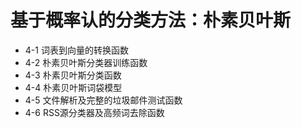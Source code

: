 # 基于概率认的分类方法：朴素贝叶斯

* 4-1 词表到向量的转换函数
* 4-2 朴素贝叶斯分类器训练函数
* 4-3 朴素贝叶斯分类函数
* 4-4 朴素贝叶斯词袋模型
* 4-5 文件解析及完整的垃圾邮件测试函数
* 4-6 RSS源分类器及高频词去除函数


